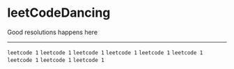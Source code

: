 # leetCodeDancing

Good resolutions happens here

-------------------------------------------------

`leetcode 1`
`leetcode 1`
`leetcode 1`
`leetcode 1`
`leetcode 1`
`leetcode 1`
`leetcode 1`
`leetcode 1`
`leetcode 1`
